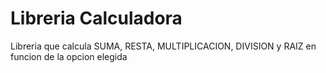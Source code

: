 # Libreria Calculadora

Libreria que calcula SUMA, RESTA, MULTIPLICACION, DIVISION y RAIZ
en funcion de la opcion elegida
